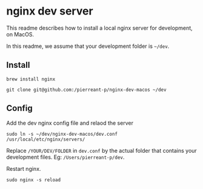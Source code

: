 # nginx dev server

This readme describes how to install a local nginx server for development, on MacOS.

In this readme, we assume that your development folder is `~/dev`.


## Install

```
brew install nginx

git clone git@github.com:/pierreant-p/nginx-dev-macos ~/dev
```


## Config

Add the dev nginx config file and relaod the server

```
sudo ln -s ~/dev/nginx-dev-macos/dev.conf /usr/local/etc/nginx/servers/
```

Replace `/YOUR/DEV/FOLDER` in `dev.conf` by the actual folder that contains your development files.
Eg: `/Users/pierreant-p/dev`.

Restart nginx.

```
sudo nginx -s reload
```
